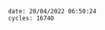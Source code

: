 

                date: 20/04/2022 06:50:24
                cycles: 16740

                         